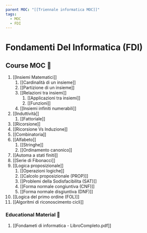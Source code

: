```yaml
---
parent MOC: "[[Triennale informatica MOC]]"
tags:
  - MOC
  - FDI
---
```

# Fondamenti Del Informatica (FDI)


## Course MOC  📒
1. [[Insiemi Matematici]]
	1. [[Cardinalità di un insieme]]
	2. [[Partizione di un insieme]]
	3. [[Relazioni tra insiemi]]
		1. [[Applicazioni tra insiemi]]
		2. [[Funzioni]]
	4.  [[Insiemi infiniti numerabili]]
2. [[Induttività]]
	1. [[Fattoriale]]
3. [[Ricorsione]]
4. [[Ricorsione Vs Induzione]]
5. [[Combinatoria]]
6. [[Alfabeto]]
	1. [[Stringhe]]
	2. [[Ordinamento canonico]]
7. [[Automa a stati finiti]]
8. [[Serie di Fibonacci]]
9. [[Logica proposizionale]]
	1. [[Operazioni logiche]]
	2. [[Calcolo proposizionale (PROP)]]
	3. [[Problemi della Sodisfacibilita (SAT)]]
	4. [[Forma normale congiuntiva (CNF)]]
	5. [[Forma normale disgiuntiva (DNF)]]
10. [[Logica del primo ordine (FOL)]]
11. [[Algoritmi di riconoscimento cicli]]

### Educational Material 🧱
1. [[Fondameti di informatica - LibroCompleto.pdf]]


